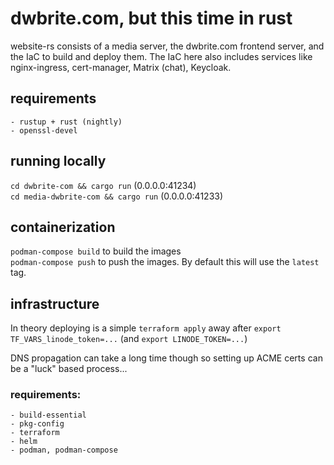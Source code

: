 # dwbrite.com, but this time in rust

website-rs consists of a media server, the dwbrite.com frontend server, and the IaC to build and deploy them.
The IaC here also includes services like nginx-ingress, cert-manager, Matrix (chat), Keycloak.

## requirements

```
- rustup + rust (nightly)
- openssl-devel
```

## running locally

`cd dwbrite-com && cargo run` (0.0.0.0:41234)   
`cd media-dwbrite-com && cargo run` (0.0.0.0:41233)

## containerization

`podman-compose build` to build the images  
`podman-compose push` to push the images. By default this will use the `latest` tag.


## infrastructure

In theory deploying is a simple `terraform apply` away after `export TF_VARS_linode_token=...` (and `export LINODE_TOKEN=...`)

DNS propagation can take a long time though so setting up ACME certs can be a "luck" based process...

### requirements:

```
- build-essential
- pkg-config
- terraform
- helm
- podman, podman-compose
```
